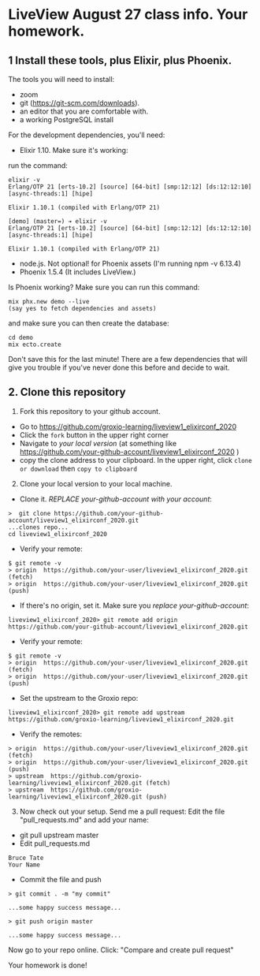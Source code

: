 # LiveView August 27 class info. Your homework. 

## 1 Install these tools, plus Elixir, plus Phoenix. 

The tools you will need to install: 

- zoom 
- git (https://git-scm.com/downloads). 
- an editor that you are comfortable with. 
- a working PostgreSQL install

For the development dependencies, you'll need: 

- Elixir 1.10. Make sure it's working: 

run the command: 

```
elixir -v
Erlang/OTP 21 [erts-10.2] [source] [64-bit] [smp:12:12] [ds:12:12:10] [async-threads:1] [hipe]

Elixir 1.10.1 (compiled with Erlang/OTP 21)
```

```
[demo] (master=) ➔ elixir -v
Erlang/OTP 21 [erts-10.2] [source] [64-bit] [smp:12:12] [ds:12:12:10] [async-threads:1] [hipe]

Elixir 1.10.1 (compiled with Erlang/OTP 21)
```

- node.js. Not optional! for Phoenix assets (I'm running npm -v 6.13.4)
- Phoenix 1.5.4 (It includes LiveView.)


Is Phoenix working? Make sure you can run this command: 

```
mix phx.new demo --live
(say yes to fetch dependencies and assets)
```


and make sure you can then create the database: 

```
cd demo
mix ecto.create
```

Don't save this for the last minute! There are a few dependencies that will give you trouble if you've never done this before and decide to wait. 


## 2. Clone this repository

1. Fork this repository to your github account. 

- Go to https://github.com/groxio-learning/liveview1_elixirconf_2020
- Click the `fork` button in the upper right corner
- Navigate to *your local version* (at something like https://github.com/your-github-account/liveview1_elixirconf_2020 )
- copy the clone address to your clipboard. In the upper right, click `clone or download` then `copy to clipboard`

2. Clone your local version to your local machine. 

- Clone it. *REPLACE your-github-account with your account*:  

```
>  git clone https://github.com/your-github-account/liveview1_elixirconf_2020.git
...clones repo...
cd liveview1_elixirconf_2020
```

- Verify your remote: 

```
$ git remote -v
> origin  https://github.com/your-user/liveview1_elixirconf_2020.git (fetch)
> origin  https://github.com/your-user/liveview1_elixirconf_2020.git (push)
```


- If there's no origin, set it. Make sure you *replace your-github-account*:

```
liveview1_elixirconf_2020> git remote add origin https://github.com/your-github-account/liveview1_elixirconf_2020.git
```

- Verify your remote: 

```
$ git remote -v
> origin  https://github.com/your-user/liveview1_elixirconf_2020.git (fetch)
> origin  https://github.com/your-user/liveview1_elixirconf_2020.git (push)
```

- Set the upstream to the Groxio repo:

```
liveview1_elixirconf_2020> git remote add upstream https://github.com/groxio-learning/liveview1_elixirconf_2020.git
```

- Verify the remotes: 

```
> origin  https://github.com/your-user/liveview1_elixirconf_2020.git (fetch)
> origin  https://github.com/your-user/liveview1_elixirconf_2020.git (push)
> upstream  https://github.com/groxio-learning/liveview1_elixirconf_2020.git (fetch)
> upstream  https://github.com/groxio-learning/liveview1_elixirconf_2020.git (push)
```

3. Now check out your setup. Send me a pull request: Edit the file "pull_requests.md" and add your name: 

- git pull upstream master
- Edit pull_requests.md

```
Bruce Tate
Your Name
```

- Commit the file and push

```
> git commit . -m "my commit"

...some happy success message...

> git push origin master

...some happy success message...
```

Now go to your repo online. Click: "Compare and create pull request" 

Your homework is done!

```

